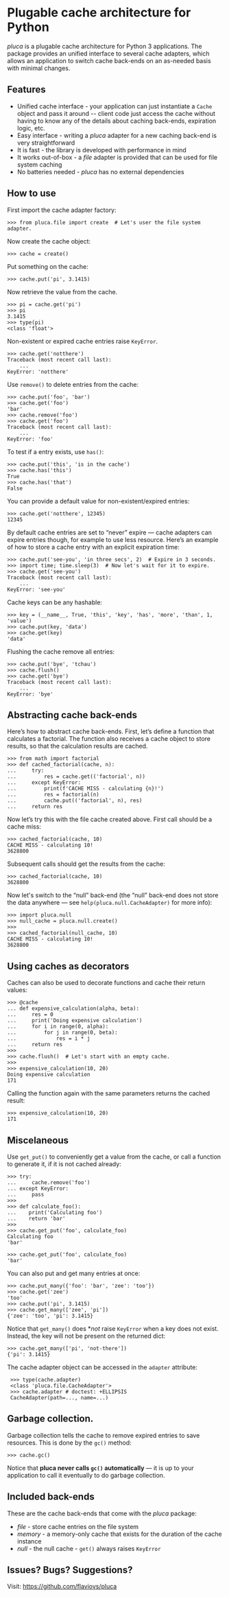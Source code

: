 Plugable cache architecture for Python
=======================================

*pluca* is a plugable cache architecture for Python 3
applications. The package provides an unified interface to several
cache adapters, which allows an application to switch cache back-ends
on an as-needed basis with minimal changes.

Features
--------
- Unified cache interface - your application can just instantiate a
  `Cache` object and pass it around -- client code just access the
  cache without having to know any of the details about caching
  back-ends, expiration logic, etc.
- Easy interface - writing a *pluca* adapter for a new caching back-end
  is very straightforward
- It is fast - the library is developed with performance in mind
- It works out-of-box - a *file* adapter is provided that can be used
  for file system caching
- No batteries needed - *pluca* has no external dependencies

How to use
----------

First import the cache adapter factory:

    >>> from pluca.file import create  # Let's user the file system adapter.

Now create the cache object:

    >>> cache = create()

Put something on the cache:

    >>> cache.put('pi', 3.1415)

Now retrieve the value from the cache.

    >>> pi = cache.get('pi')
    >>> pi
    3.1415
    >>> type(pi)
    <class 'float'>

Non-existent or expired cache entries raise `KeyError`.

    >>> cache.get('notthere')
    Traceback (most recent call last):
        ...
    KeyError: 'notthere'

Use `remove()` to delete entries from the cache:

    >>> cache.put('foo', 'bar')
    >>> cache.get('foo')
    'bar'
    >>> cache.remove('foo')
    >>> cache.get('foo')
    Traceback (most recent call last):
        ...
    KeyError: 'foo'


To test if a entry exists, use `has()`:

    >>> cache.put('this', 'is in the cache')
    >>> cache.has('this')
    True
    >>> cache.has('that')
    False

You can provide a default value for non-existent/expired entries:

    >>> cache.get('notthere', 12345)
    12345

By default cache entries are set to “never” expire — cache adapters
can expire entries though, for example to use less resource. Here’s an
example of how to store a cache entry with an explicit expiration
time:

    >>> cache.put('see-you', 'in three secs', 2)  # Expire in 3 seconds.
    >>> import time; time.sleep(3)  # Now let's wait for it to expire.
    >>> cache.get('see-you')
    Traceback (most recent call last):
        ...
    KeyError: 'see-you'

Cache keys can be any hashable:

    >>> key = (__name__, True, 'this', 'key', 'has', 'more', 'than', 1, 'value')
    >>> cache.put(key, 'data')
    >>> cache.get(key)
    'data'

Flushing the cache remove all entries:

    >>> cache.put('bye', 'tchau')
    >>> cache.flush()
    >>> cache.get('bye')
    Traceback (most recent call last):
        ...
    KeyError: 'bye'

## Abstracting cache back-ends

Here’s how to abstract cache back-ends. First, let’s define a function
that calculates a factorial. The function also receives a cache object
to store results, so that the calculation results are cached.

    >>> from math import factorial
    >>> def cached_factorial(cache, n):
    ...     try:
    ...         res = cache.get(('factorial', n))
    ...     except KeyError:
    ...         print(f'CACHE MISS - calculating {n}!')
    ...         res = factorial(n)
    ...         cache.put(('factorial', n), res)
    ...     return res

Now let’s try this with the file cache created above. First call
should be a cache miss:

    >>> cached_factorial(cache, 10)
    CACHE MISS - calculating 10!
    3628800

Subsequent calls should get the results from the cache:

    >>> cached_factorial(cache, 10)
    3628800

Now let's switch to the “null” back-end (the “null” back-end does not
store the data anywhere — see `help(pluca.null.CacheAdapter)` for more
info):

    >>> import pluca.null
    >>> null_cache = pluca.null.create()
    >>>
    >>> cached_factorial(null_cache, 10)
    CACHE MISS - calculating 10!
    3628800


## Using caches as decorators

Caches can also be used to decorate functions and cache their return
values:

    >>> @cache
    ... def expensive_calculation(alpha, beta):
    ...     res = 0
    ...     print('Doing expensive calculation')
    ...     for i in range(0, alpha):
    ...         for j in range(0, beta):
    ...             res = i * j
    ...     return res
    >>>
    >>> cache.flush()  # Let's start with an empty cache.
    >>>
    >>> expensive_calculation(10, 20)
    Doing expensive calculation
    171

Calling the function again with the same parameters returns the cached
result:

    >>> expensive_calculation(10, 20)
    171


## Miscelaneous

Use `get_put()` to conveniently get a value from the cache, or call a
function to generate it, if it is not cached already:

    >>> try:
    ...     cache.remove('foo')
    ... except KeyError:
    ...     pass
    >>>
    >>> def calculate_foo():
    ...    print('Calculating foo')
    ...    return 'bar'
    >>>
    >>> cache.get_put('foo', calculate_foo)
    Calculating foo
    'bar'

    >>> cache.get_put('foo', calculate_foo)
    'bar'

You can also put and get many entries at once:

    >>> cache.put_many({'foo': 'bar', 'zee': 'too'})
    >>> cache.get('zee')
    'too'
    >>> cache.put('pi', 3.1415)
    >>> cache.get_many(['zee', 'pi'])
    {'zee': 'too', 'pi': 3.1415}

Notice that `get_many()` does **not* raise `KeyError` when a key does
not exist. Instead, the key will not be present on the returned dict:

    >>> cache.get_many(['pi', 'not-there'])
    {'pi': 3.1415}


The cache adapter object can be accessed in the `adapter` attribute:

     >>> type(cache.adapter)
     <class 'pluca.file.CacheAdapter'>
     >>> cache.adapter # doctest: +ELLIPSIS
     CacheAdapter(path=..., name=...)

## Garbage collection.

Garbage collection tells the cache to remove expired entries to save
resources. This is done by the `gc()` method:

    >>> cache.gc()

Notice that **pluca never calls `gc()` automatically** — it is up to
your application to call it eventually to do garbage collection.


Included back-ends
------------------

These are the cache back-ends that come with the _pluca_ package:

- *file* - store cache entries on the file system
- *memory* - a memory-only cache that exists for the duration of the
  cache instance
- *null* - the null cache - `get()` always raises `KeyError`


Issues? Bugs? Suggestions?
--------------------------
Visit: https://github.com/flaviovs/pluca

